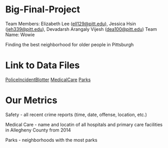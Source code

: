 # Big-Final-Project

Team Members: Elizabeth Lee (ell129@pitt.edu), Jessica Hsin (jeh339@pitt.edu), Devadarsh Arangaly Vijesh (dea100@pitt.edu)
Team Name: Wowie

Finding the best neighborhood for older people in Pittsburgh

# Link to Data Files
[PoliceIncidentBlotter](https://data.wprdc.org/dataset/police-incident-blotter/resource/1797ead8-8262-41cc-9099-cbc8a161924b)
[MedicalCare](https://data.wprdc.org/dataset/allegheny-county-primary-care-facilities/resource/a11c31cf-a116-4076-8475-c4f185358c2d)
[Parks](https://data.wprdc.org/dataset/parks)

# Our Metrics
Safety - all recent crime reports (time, date, offense, location, etc.)

Medical Care - name and locatin of all hospitals and primary care facilities in Allegheny County from 2014

Parks - neighborhoods with the most parks
